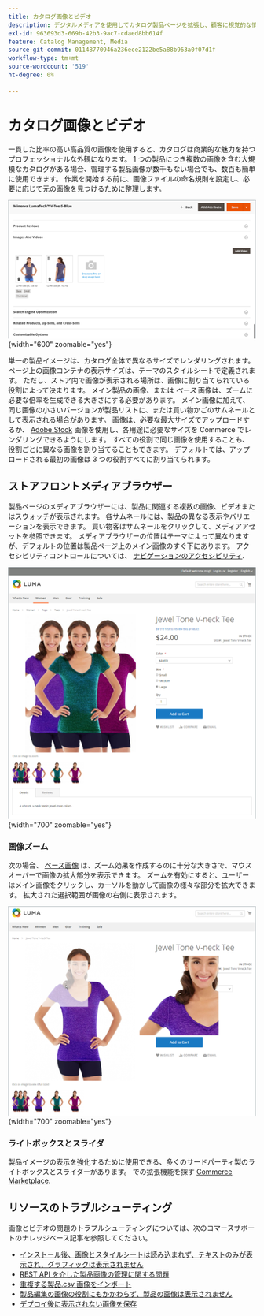 ```yaml
---
title: カタログ画像とビデオ
description: デジタルメディアを使用してカタログ製品ページを拡張し、顧客に視覚的な情報を提供する方法について説明します。
exl-id: 963693d3-669b-42b3-9ac7-cdaed8bb614f
feature: Catalog Management, Media
source-git-commit: 01148770946a236ece2122be5a88b963a0f07d1f
workflow-type: tm+mt
source-wordcount: '519'
ht-degree: 0%

---
```


# カタログ画像とビデオ

一貫した比率の高い高品質の画像を使用すると、カタログは商業的な魅力を持つプロフェッショナルな外観になります。 1 つの製品につき複数の画像を含む大規模なカタログがある場合、管理する製品画像が数千もない場合でも、数百も簡単に使用できます。 作業を開始する前に、画像ファイルの命名規則を設定し、必要に応じて元の画像を見つけるために整理します。

![製品画像](./assets/product-images-videos-swatch.png){width="600" zoomable="yes"}

単一の製品イメージは、カタログ全体で異なるサイズでレンダリングされます。 ページ上の画像コンテナの表示サイズは、テーマのスタイルシートで定義されます。 ただし、ストア内で画像が表示される場所は、画像に割り当てられている役割によって決まります。 メイン製品の画像、または _ベース_ 画像は、ズームに必要な倍率を生成できる大きさにする必要があります。 メイン画像に加えて、同じ画像の小さいバージョンが製品リストに、または買い物かごのサムネールとして表示される場合があります。 画像は、必要な最大サイズでアップロードするか、 [Adobe Stock](../content-design/adobe-stock.md) 画像を使用し、各用途に必要なサイズを Commerce でレンダリングできるようにします。 すべての役割で同じ画像を使用することも、役割ごとに異なる画像を割り当てることもできます。 デフォルトでは、アップロードされる最初の画像は 3 つの役割すべてに割り当てられます。

## ストアフロントメディアブラウザー

製品ページのメディアブラウザーには、製品に関連する複数の画像、ビデオまたはスウォッチが表示されます。 各サムネールには、製品の異なる表示やバリエーションを表示できます。 買い物客はサムネールをクリックして、メディアアセットを参照できます。 メディアブラウザーの位置はテーマによって異なりますが、デフォルトの位置は製品ページ上のメイン画像のすぐ下にあります。 アクセシビリティコントロールについては、 [ナビゲーションのアクセシビリティ](../getting-started/navigation-accessibility.md).

![ストアフロントメディアブラウザー](./assets/storefront-thumbnail-gallery.png){width="700" zoomable="yes"}

### 画像ズーム

次の場合、 [ベース画像](product-image.md) は、ズーム効果を作成するのに十分な大きさで、マウスオーバーで画像の拡大部分を表示できます。 ズームを有効にすると、ユーザーはメイン画像をクリックし、カーソルを動かして画像の様々な部分を拡大できます。 拡大された選択範囲が画像の右側に表示されます。

![画像ズーム](./assets/storefront-image-zoom.png){width="700" zoomable="yes"}

### ライトボックスとスライダ

製品イメージの表示を強化するために使用できる、多くのサードパーティ製のライトボックスとスライダーがあります。 での拡張機能を探す [Commerce Marketplace](../getting-started/commerce-marketplace.md).

## リソースのトラブルシューティング

画像とビデオの問題のトラブルシューティングについては、次のコマースサポートのナレッジベース記事を参照してください。

- [インストール後、画像とスタイルシートは読み込まれず、テキストのみが表示され、グラフィックは表示されません](https://experienceleague.adobe.com/docs/commerce-knowledge-base/kb/troubleshooting/storefront/after-installing-images-and-stylesheets-do-not-load-only-text-displays-no-graphics.html)
- [REST API を介した製品画像の管理に関する問題](https://experienceleague.adobe.com/docs/commerce-knowledge-base/kb/support-tools/patches/v1-0-5/mdva-28763-magento-patch-issues-with-managing-product-images-via-rest-api.html)
- [重複する製品.csv 画像をインポート](https://experienceleague.adobe.com/docs/commerce-knowledge-base/kb/support-tools/patches/v1-0-14/mdva-31969-magento-patch-import-products-.csv-images-duplicated.html)
- [製品編集の画像の役割にもかかわらず、製品の画像は表示されません](https://experienceleague.adobe.com/docs/commerce-knowledge-base/kb/troubleshooting/storefront/product-images-do-not-display-despite-product-edit-image-roles.html)
- [デプロイ後に表示されない画像を保存](https://experienceleague.adobe.com/docs/commerce-knowledge-base/kb/troubleshooting/storefront/store-images-not-displayed-after-deployment.html)
